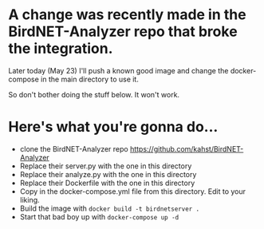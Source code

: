 # A change was recently made in the BirdNET-Analyzer repo that broke the integration.
Later today (May 23) I'll push a known good image and change the docker-compose in the main directory to use it.

So don't bother doing the stuff below. It won't work.

# Here's what you're gonna do...

- clone the BirdNET-Analyzer repo https://github.com/kahst/BirdNET-Analyzer
- Replace their server.py with the one in this directory
- Replace their analyze.py with the one in this directory
- Replace their Dockerfile with the one in this directory
- Copy in the docker-compose.yml file from this directory. Edit to your liking.
- Build the image with `docker build -t birdnetserver .`
- Start that bad boy up with `docker-compose up -d`
